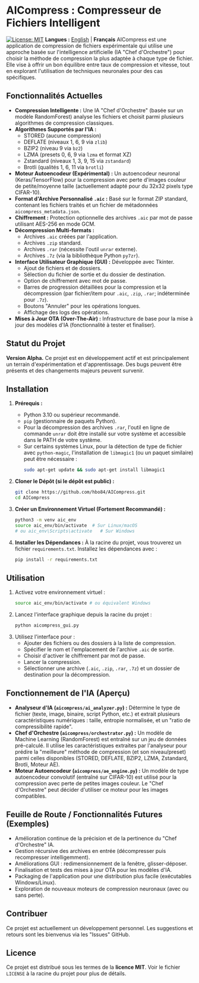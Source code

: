 # AICompress : Compresseur de Fichiers Intelligent

[![License: MIT](https://img.shields.io/badge/License-MIT-yellow.svg)](https://opensource.org/licenses/MIT)
**Langues :** [English](./README.en.md) | **Français**
AICompress est une application de compression de fichiers expérimentale qui utilise une approche basée sur l'intelligence artificielle (IA "Chef d'Orchestre") pour choisir la méthode de compression la plus adaptée à chaque type de fichier. Elle vise à offrir un bon équilibre entre taux de compression et vitesse, tout en explorant l'utilisation de techniques neuronales pour des cas spécifiques.

## Fonctionnalités Actuelles

* **Compression Intelligente :** Une IA "Chef d'Orchestre" (basée sur un modèle RandomForest) analyse les fichiers et choisit parmi plusieurs algorithmes de compression classiques.
* **Algorithmes Supportés par l'IA :**
    * STORED (aucune compression)
    * DEFLATE (niveaux 1, 6, 9 via `zlib`)
    * BZIP2 (niveau 9 via `bz2`)
    * LZMA (presets 0, 6, 9 via `lzma` et format XZ)
    * Zstandard (niveaux 1, 3, 9, 15 via `zstandard`)
    * Brotli (qualités 1, 6, 11 via `brotli`)
* **Moteur Autoencodeur (Expérimental) :** Un autoencodeur neuronal (Keras/TensorFlow) pour la compression avec perte d'images couleur de petite/moyenne taille (actuellement adapté pour du 32x32 pixels type CIFAR-10).
* **Format d'Archive Personnalisé `.aic` :** Basé sur le format ZIP standard, contenant les fichiers traités et un fichier de métadonnées `aicompress_metadata.json`.
* **Chiffrement :** Protection optionnelle des archives `.aic` par mot de passe utilisant AES-256 en mode GCM.
* **Décompression Multi-formats :**
    * Archives `.aic` créées par l'application.
    * Archives `.zip` standard.
    * Archives `.rar` (nécessite l'outil `unrar` externe).
    * Archives `.7z` (via la bibliothèque Python `py7zr`).
* **Interface Utilisateur Graphique (GUI) :** Développée avec Tkinter.
    * Ajout de fichiers et de dossiers.
    * Sélection du fichier de sortie et du dossier de destination.
    * Option de chiffrement avec mot de passe.
    * Barres de progression détaillées pour la compression et la décompression (par fichier/item pour `.aic`, `.zip`, `.rar`; indéterminée pour `.7z`).
    * Boutons "Annuler" pour les opérations longues.
    * Affichage des logs des opérations.
* **Mises à Jour OTA (Over-The-Air) :** Infrastructure de base pour la mise à jour des modèles d'IA (fonctionnalité à tester et finaliser).

## Statut du Projet

**Version Alpha.**
Ce projet est en développement actif et est principalement un terrain d'expérimentation et d'apprentissage. Des bugs peuvent être présents et des changements majeurs peuvent survenir.

## Installation

1.  **Prérequis :**
    * Python 3.10 ou supérieur recommandé.
    * `pip` (gestionnaire de paquets Python).
    * Pour la décompression des archives `.rar`, l'outil en ligne de commande `unrar` doit être installé sur votre système et accessible dans le PATH de votre système.
    * Sur certains systèmes Linux, pour la détection de type de fichier avec `python-magic`, l'installation de `libmagic1` (ou un paquet similaire) peut être nécessaire :
        ```bash
        sudo apt-get update && sudo apt-get install libmagic1
        ```

2.  **Cloner le Dépôt (si le dépôt est public) :**
    ```bash
    git clone https://github.com/hbo84/AICompress.git
    cd AICompress
    ```

3.  **Créer un Environnement Virtuel (Fortement Recommandé) :**
    ```bash
    python3 -m venv aic_env
    source aic_env/bin/activate  # Sur Linux/macOS
    # ou aic_env\Scripts\activate   # Sur Windows
    ```

4.  **Installer les Dépendances :**
    À la racine du projet, vous trouverez un fichier `requirements.txt`. Installez les dépendances avec :
    ```bash
    pip install -r requirements.txt
    ```

## Utilisation

1.  Activez votre environnement virtuel :
    ```bash
    source aic_env/bin/activate # ou équivalent Windows
    ```
2.  Lancez l'interface graphique depuis la racine du projet :
    ```bash
    python aicompress_gui.py
    ```
3.  Utilisez l'interface pour :
    * Ajouter des fichiers ou des dossiers à la liste de compression.
    * Spécifier le nom et l'emplacement de l'archive `.aic` de sortie.
    * Choisir d'activer le chiffrement par mot de passe.
    * Lancer la compression.
    * Sélectionner une archive (`.aic`, `.zip`, `.rar`, `.7z`) et un dossier de destination pour la décompression.

## Fonctionnement de l'IA (Aperçu)

* **Analyseur d'IA (`aicompress/ai_analyzer.py`) :** Détermine le type de fichier (texte, image, binaire, script Python, etc.) et extrait plusieurs caractéristiques numériques : taille, entropie normalisée, et un "ratio de compressibilité rapide".
* **Chef d'Orchestre (`aicompress/orchestrator.py`) :** Un modèle de Machine Learning (RandomForest) est entraîné sur un jeu de données pré-calculé. Il utilise les caractéristiques extraites par l'analyseur pour prédire la "meilleure" méthode de compression (et son niveau/preset) parmi celles disponibles (STORED, DEFLATE, BZIP2, LZMA, Zstandard, Brotli, Moteur AE).
* **Moteur Autoencodeur (`aicompress/ae_engine.py`) :** Un modèle de type autoencodeur convolutif (entraîné sur CIFAR-10) est utilisé pour la compression avec perte de petites images couleur. Le "Chef d'Orchestre" peut décider d'utiliser ce moteur pour les images compatibles.

## Feuille de Route / Fonctionnalités Futures (Exemples)

* Amélioration continue de la précision et de la pertinence du "Chef d'Orchestre" IA.
* Gestion récursive des archives en entrée (décompresser puis recompresser intelligemment).
* Améliorations GUI : redimensionnement de la fenêtre, glisser-déposer.
* Finalisation et tests des mises à jour OTA pour les modèles d'IA.
* Packaging de l'application pour une distribution plus facile (exécutables Windows/Linux).
* Exploration de nouveaux moteurs de compression neuronaux (avec ou sans perte).

## Contribuer

Ce projet est actuellement un développement personnel. Les suggestions et retours sont les bienvenus via les "Issues" GitHub.

## Licence

Ce projet est distribué sous les termes de la **licence MIT**.
Voir le fichier `LICENSE` à la racine du projet pour plus de détails.